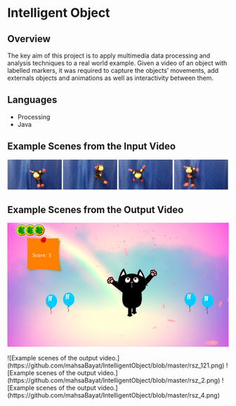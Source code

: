 # Intelligent Object

## Overview

The key aim of this project is to apply multimedia data processing and analysis techniques to a real world example. Given a video of an object with labelled markers, it was required to capture the objects’ movements, add externals objects and animations as well as interactivity between them.


## Languages

*	Processing
* Java

## Example Scenes from the Input Video

![Example scenes of the input video.](https://github.com/mahsaBayat/IntelligentObject/blob/master/InputVideo.png)

## Example Scenes from the Output Video
<p align="center">
  <img src="https://github.com/mahsaBayat/IntelligentObject/blob/master/rsz_121.png" />
</p>
![Example scenes of the output video.](https://github.com/mahsaBayat/IntelligentObject/blob/master/rsz_121.png)
![Example scenes of the output video.](https://github.com/mahsaBayat/IntelligentObject/blob/master/rsz_2.png)
![Example scenes of the output video.](https://github.com/mahsaBayat/IntelligentObject/blob/master/rsz_4.png)



